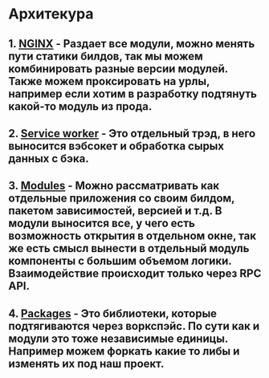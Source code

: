 # Архитекура

## 1. [NGINX](../nginx.conf) - Раздает все модули, можно менять пути статики билдов, так мы можем комбинировать разные версии модулей. Также можем проксировать на урлы, например если хотим в разработку подтянуть какой-то модуль из прода.
## 2. [Service worker](../service-worker/README.md) - Это отдельный трэд, в него выносится вэбсокет и обработка сырых данных с бэка.
## 3. [Modules](../modules/README.md) - Можно рассматривать как отдельные приложения со своим билдом, пакетом зависимостей, версией и т.д. В модули выносится все, у чего есть возможность открытия в отдельном окне, так же есть смысл вынести в отдельный модуль компоненты с большим объемом логики. Взаимодействие происходит только через RPC API.
## 4. [Packages](../packages/README.md) - Это библиотеки, которые подтягиваются через воркспэйс. По сути как и модули это тоже независимые единицы. Например можем форкать какие то либы и изменять их под наш проект.

